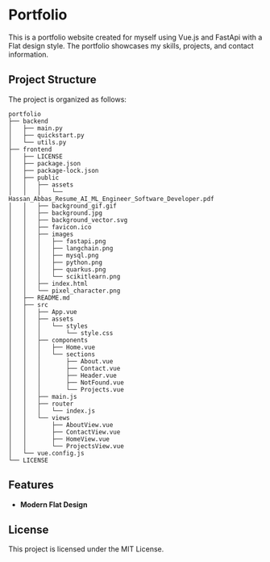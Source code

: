 # Portfolio

This is a portfolio website created for myself using Vue.js and FastApi with a Flat design style. The portfolio showcases my skills, projects, and contact information.

## Project Structure

The project is organized as follows:

```
portfolio
├── backend
│   ├── main.py
│   ├── quickstart.py
│   └── utils.py
├── frontend
│   ├── LICENSE
│   ├── package.json
│   ├── package-lock.json
│   ├── public
│   │   ├── assets
│   │   │   └── Hassan_Abbas_Resume_AI_ML_Engineer_Software_Developer.pdf
│   │   ├── background_gif.gif
│   │   ├── background.jpg
│   │   ├── background_vector.svg
│   │   ├── favicon.ico
│   │   ├── images
│   │   │   ├── fastapi.png
│   │   │   ├── langchain.png
│   │   │   ├── mysql.png
│   │   │   ├── python.png
│   │   │   ├── quarkus.png
│   │   │   └── scikitlearn.png
│   │   ├── index.html
│   │   └── pixel_character.png
│   ├── README.md
│   ├── src
│   │   ├── App.vue
│   │   ├── assets
│   │   │   └── styles
│   │   │       └── style.css
│   │   ├── components
│   │   │   ├── Home.vue
│   │   │   └── sections
│   │   │       ├── About.vue
│   │   │       ├── Contact.vue
│   │   │       ├── Header.vue
│   │   │       ├── NotFound.vue
│   │   │       └── Projects.vue
│   │   ├── main.js
│   │   ├── router
│   │   │   └── index.js
│   │   └── views
│   │       ├── AboutView.vue
│   │       ├── ContactView.vue
│   │       ├── HomeView.vue
│   │       └── ProjectsView.vue
│   └── vue.config.js
└── LICENSE
```

## Features

- **Modern Flat Design**

## License

This project is licensed under the MIT License.
